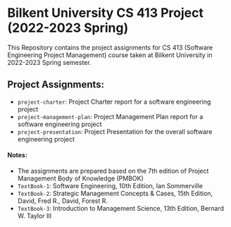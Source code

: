 # Bilkent University CS 413 Project (2022-2023 Spring)

This Repository contains the project assignments for CS 413 (Software Engineering Project Management) course taken at Bilkent University in 2022-2023 Spring semester.


## Project Assignments:

- `project-charter`: Project Charter report for a software engineering project
- `project-management-plan`: Project Management Plan report for a software engineering project
- `project-presentation`: Project Presentation for the overall software engineering project


#### Notes:
- The assignments are prepared based on the 7th edition of Project Management Body of Knowledge (PMBOK)
- `TextBook-1`: Software Engineering, 10th Edition, Ian Sommerville
- `TextBook-2`: Strategic Management Concepts & Cases, 15th Edition, David, Fred R., David, Forest R.
- `TextBook-3`: Introduction to Management Science, 13th Edition, Bernard W. Taylor III
